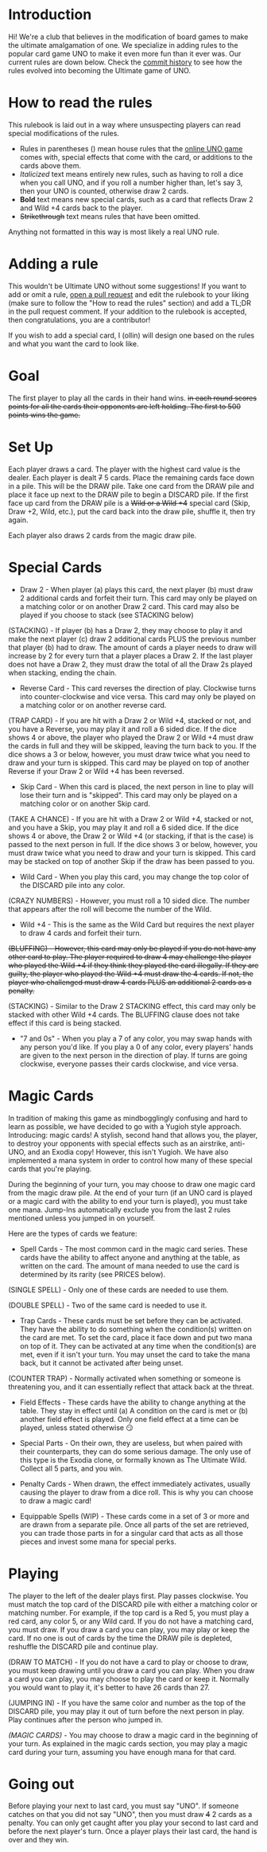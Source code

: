 # Introduction
Hi! We're a club that believes in the modification of board games to make the ultimate amalgamation of one. We specialize in adding rules to the popular card game UNO to make it even more fun than it ever was. Our current rules are down below. Check the [commit history](https://github.com/Ultimate-Uno/rules/commits/main) to see how the rules evolved into becoming the Ultimate game of UNO.

# How to read the rules
This rulebook is laid out in a way where unsuspecting players can read special modifications of the rules. 

* Rules in parentheses () mean house rules that the [online UNO game](https://store.steampowered.com/app/470220/UNO/) comes with, special effects that come with the card, or additions to the cards above them. 
* _Italicized_ text means entirely new rules, such as having to roll a dice when you call UNO, and if you roll a number higher than, let's say 3, then your UNO is counted, otherwise draw 2 cards.
* __Bold__ text means new special cards, such as a card that reflects Draw 2 and Wild +4 cards back to the player.
* ~~Strikethrough~~ text means rules that have been omitted.

Anything not formatted in this way is most likely a real UNO rule.

# Adding a rule
This wouldn't be Ultimate UNO without some suggestions! If you want to add or omit a rule, [open a pull request](https://github.com/Ultimate-Uno/rules/pulls) and edit the rulebook to your liking (make sure to follow the "How to read the rules" section) and add a TL;DR in the pull request comment. If your addition to the rulebook is accepted, then congratulations, you are a contributor!

If you wish to add a special card, I (ollin) will design one based on the rules and what you want the card to look like.

# Goal
The first player to play all the cards in their hand wins. ~~in each round scores points for all the cards their opponents are left holding. The first to 500 points wins the game.~~

# Set Up
Each player draws a card. The player with the highest card value is the dealer. Each player is dealt ~~7~~ 5 cards. Place the remaining cards face down in a pile. This will be the DRAW pile. Take one card from the DRAW pile and place it face up next to the DRAW pile to begin a DISCARD pile. If the first face up card from the DRAW pile is a ~~Wild or a Wild +4~~ special card (Skip, Draw +2, Wild, etc.), put the card back into the draw pile, shuffle it, then try again. 

Each player also draws 2 cards from the magic draw pile.

# Special Cards

* Draw 2 - When player (a) plays this card, the next player (b) must draw 2 additional cards and forfeit their turn. This card may only be played on a matching color or on another Draw 2 card. This card may also be played if you choose to stack (see STACKING below)

(STACKING) - If player (b) has a Draw 2, they may choose to play it and make the next player (c) draw 2 additional cards PLUS the previous number that player (b) had to draw. The amount of cards a player needs to draw will increase by 2 for every turn that a player places a Draw 2. If the last player does not have a Draw 2, they must draw the total of all the Draw 2s played when stacking, ending the chain.

* Reverse Card - This card reverses the direction of play. Clockwise turns into counter-clockwise and vice versa. This card may only be played on a matching color or on another reverse card. 

(TRAP CARD) - If you are hit with a Draw 2 or Wild +4, stacked or not, and you have a Reverse, you may play it and roll a 6 sided dice. If the dice shows 4 or above, the player who played the Draw 2 or Wild +4 must draw the cards in full and they will be skipped, leaving the turn back to you. If the dice shows a 3 or below, however, you must draw twice what you need to draw and your turn is skipped. This card may be played on top of another Reverse if your Draw 2 or Wild +4 has been reversed.

* Skip Card - When this card is placed, the next person in line to play will lose their turn and is "skipped". This card may only be played on a matching color or on another Skip card.

(TAKE A CHANCE) - If you are hit with a Draw 2 or Wild +4, stacked or not, and you have a Skip, you may play it and roll a 6 sided dice. If the dice shows 4 or above, the Draw 2 or Wild +4 (or stacking, if that is the case) is passed to the next person in full. If the dice shows 3 or below, however, you must draw twice what you need to draw and your turn is skipped. This card may be stacked on top of another Skip if the draw has been passed to you.

* Wild Card - When you play this card, you may change the top color of the DISCARD pile into any color. 

(CRAZY NUMBERS) - However, you must roll a 10 sided dice. The number that appears after the roll will become the number of the Wild.

* Wild +4 - This is the same as the Wild Card but requires the next player to draw 4 cards and forfeit their turn. 

~~(BLUFFING) - However, this card may only be played if you do not have any other card to play. The player required to draw 4 may challenge the player who played the Wild +4 if they think they played the card illegally. If they are guilty, the player who played the Wild +4 must draw the 4 cards. If not, the player who challenged must draw 4 cards PLUS an additional 2 cards as a penalty.~~

(STACKING) - Similar to the Draw 2 STACKING effect, this card may only be stacked with other Wild +4 cards. The BLUFFING clause does not take effect if this card is being stacked.

* "7 and 0s"  - When you play a 7 of any color, you may swap hands with any person you'd like. If you play a 0 of any color, every players' hands are given to the next person in the direction of play. If turns are going clockwise, everyone passes their cards clockwise, and vice versa.

# Magic Cards
In tradition of making this game as mindbogglingly confusing and hard to learn as possible, we have decided to go with a Yugioh style approach. Introducing: magic cards! A stylish, second hand that allows you, the player, to destroy your opponents with special effects such as an airstrike, anti-UNO, and an Exodia copy! However, this isn't Yugioh. We have also implemented a mana system in order to control how many of these special cards that you're playing. 

During the beginning of your turn, you may choose to draw one magic card from the magic draw pile. At the end of your turn (if an UNO card is played or a magic card with the ability to end your turn is played), you must take one mana. Jump-Ins automatically exclude you from the last 2 rules mentioned unless you jumped in on yourself.

Here are the types of cards we feature:

* Spell Cards - The most common card in the magic card series. These cards have the ability to affect anyone and anything at the table, as written on the card. The amount of mana needed to use the card is determined by its rarity (see PRICES below).

(SINGLE SPELL) - Only one of these cards are needed to use them.

(DOUBLE SPELL) - Two of the same card is needed to use it.

* Trap Cards - These cards must be set before they can be activated. They have the ability to do something when the condition(s) written on the card are met. To set the card, place it face down and put two mana on top of it. They can be activated at any time when the condition(s) are met, even if it isn't your turn. You may unset the card to take the mana back, but it cannot be activated after being unset.

(COUNTER TRAP) - Normally activated when something or someone is threatening you, and it can essentially reflect that attack back at the threat.

* Field Effects - These cards have the ability to change anything at the table. They stay in effect until (a) A condition on the card is met or (b) another field effect is played. Only one field effect at a time can be played, unless stated otherwise 😏

* Special Parts - On their own, they are useless, but when paired with their counterparts, they can do some serious damage. The only use of this type is the Exodia clone, or formally known as The Ultimate Wild. Collect all 5 parts, and you win.

* Penalty Cards - When drawn, the effect immediately activates, usually causing the player to draw from a dice roll. This is why you can choose to draw a magic card!

* Equippable Spells (WIP) - These cards come in a set of 3 or more and are drawn from a separate pile. Once all parts of the set are retrieved, you can trade those parts in for a singular card that acts as all those pieces and invest some mana for special perks.

# Playing
The player to the left of the dealer plays first. Play passes clockwise. You must match the top card of the DISCARD pile with either a matching color or matching number. For example, if the top card is a Red 5, you must play a red card, any color 5, or any Wild card. If you do not have a matching card, you must draw. If you draw a card you can play, you may play or keep the card. If no one is out of cards by the time the DRAW pile is depleted, reshuffle the DISCARD pile and continue play.

(DRAW TO MATCH) - If you do not have a card to play or choose to draw, you must keep drawing until you draw a card you can play. When you draw a card you can play, you may choose to play the card or keep it. Normally you would want to play it, it's better to have 26 cards than 27.

(JUMPING IN) - If you have the same color and number as the top of the DISCARD pile, you may play it out of turn before the next person in play. Play continues after the person who jumped in.

_(MAGIC CARDS)_ - You may choose to draw a magic card in the beginning of your turn. As explained in the magic cards section, you may play a magic card during your turn, assuming you have enough mana for that card.

# Going out
Before playing your next to last card, you must say "UNO". If someone catches on that you did not say "UNO", then you must draw ~~4~~ 2 cards as a penalty. You can only get caught after you play your second to last card and before the next player's turn. Once a player plays their last card, the hand is over and they win. 
